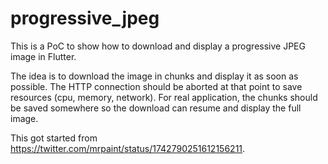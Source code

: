 # progressive_jpeg

This is a PoC to show how to download and display a progressive JPEG image in Flutter.

The idea is to download the image in chunks and display it as soon as possible.
The HTTP connection should be aborted at that point to save resources (cpu, memory, network). For real application, the chunks should be saved somewhere so the download can resume and display the full image.

This got started from https://twitter.com/mrpaint/status/1742790251612156211.
